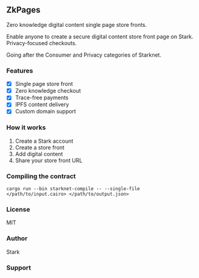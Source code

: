 ZkPages
---

Zero knowledge digital content single page store fronts.

Enable anyone to create a secure digital content store front page on Stark. Privacy-focused checkouts.

Going after the Consumer and Privacy categories of Starknet.

### Features

- [x] Single page store front
- [x] Zero knowledge checkout
- [x] Trace-free payments
- [x] IPFS content delivery
- [x] Custom domain support

### How it works

1. Create a Stark account
2. Create a store front
3. Add digital content
4. Share your store front URL


### Compiling the contract
`cargo run --bin starknet-compile -- --single-file </path/to/input.cairo> </path/to/output.json>`

### License

MIT

### Author

Stark

### Support



